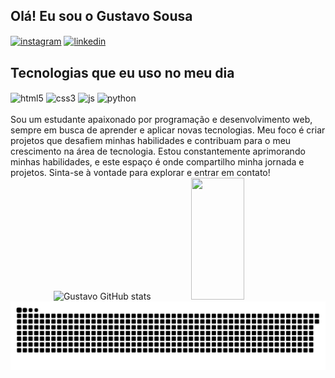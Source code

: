 
## Olá! Eu sou o Gustavo Sousa
<div>
  <a href="https://www.instagram.com/gustxvo07/" target="_blank"><img align="center" alt="instagram" src="https://img.shields.io/badge/Instagram-E4405F?style=for-the-badge&logo=instagram&logoColor=white" /></a>
  <a href="https://www.linkedin.com/in/gustavo-sousa-a888032a9/" target="_blank"><img align="center" alt="linkedin" src="https://img.shields.io/badge/LinkedIn-0077B5?style=for-the-badge&logo=linkedin&logoColor=white" /></a>
  
</div> 

## Tecnologias que eu uso no meu dia

<div style="display: inline_block">
  <img align="center" alt="html5" src="https://img.shields.io/badge/HTML5-E34F26?style=for-the-badge&logo=html5&logoColor=white" />
  <img align="center" alt="css3" src="https://img.shields.io/badge/CSS3-1572B6?style=for-the-badge&logo=css3&logoColor=white" />
  <img align="center" alt="js" src="https://img.shields.io/badge/JavaScript-F7DF1E?style=for-the-badge&logo=javascript&logoColor=black" />
  <img align="center" alt="python" src="https://img.shields.io/badge/Python-3776AB?style=for-the-badge&logo=python&logoColor=white" />

</div><br/>
Sou um estudante apaixonado por programação e desenvolvimento web, sempre em busca de aprender e aplicar novas tecnologias. Meu foco é criar projetos que desafiem minhas habilidades e contribuam para o meu crescimento na área de tecnologia. Estou constantemente aprimorando minhas habilidades, e este espaço é onde compartilho minha jornada e projetos. Sinta-se à vontade para explorar e entrar em contato!

<!-- GitHub Stats -->
<div align="center">  
  <img width="49%" height="195px" src="https://github-readme-stats.vercel.app/api?username=gustatxk&show_icons=true&count_private=true&hide_border=true&title_color=007BFF&icon_color=007BFF&text_color=c9d1d9&bg_color=0d1117" alt="Gustavo GitHub stats" /> 
  <img width="41%" height="195px" src="https://github-readme-stats.vercel.app/api/top-langs/?username=gustatxk&layout=compact&hide_border=true&title_color=007BFF&text_color=007BFF&bg_color=0d1117" />
</div>

<!-- Snake Animation -->
<div align="center">  
<img src="https://raw.githubusercontent.com/gustatxk/gustatxk/output/snake.svg" alt="Snake animation" />
</div>





